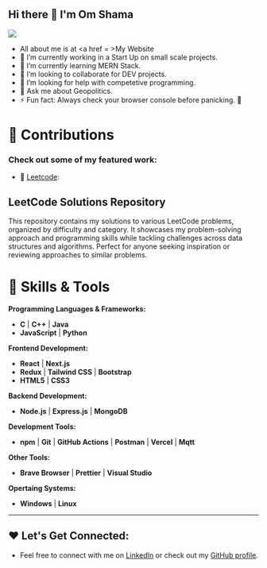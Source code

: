 ## Hi there 👋 I'm Om Shama 

<img src = 'readme_banner2.png'/>

- All about me is at <a href = >My Website</a>
- 🔭 I’m currently working in a Start Up on small scale projects.
- 🌱 I’m currently learning MERN Stack.
- 👯 I’m looking to collaborate for DEV projects.
- 🤔 I’m looking for help with competetive programming.
- 💬 Ask me about Geopolitics.
- ⚡ Fun fact: Always check your browser console before panicking. 🔧


# 🌟 Contributions
### Check out some of my featured work:
- 🔗 [Leetcode](https://github.com/Omshama/Leetcode-): 
## LeetCode Solutions Repository
 This repository contains my solutions to various LeetCode problems, organized by difficulty and category. 
 It showcases my problem-solving approach and programming skills while tackling challenges across data structures and    algorithms. 
 Perfect for anyone seeking inspiration or reviewing approaches to similar problems.
  

# 🚀 Skills & Tools

**Programming Languages & Frameworks:**
- **C** | **C++** | **Java**
- **JavaScript**  | **Python**


**Frontend Development:**
- **React** | **Next.js**
- **Redux** | **Tailwind CSS** | **Bootstrap** 
- **HTML5** | **CSS3** 

**Backend Development:**
- **Node.js** | **Express.js** | **MongoDB**

**Development Tools:**
- **npm** | **Git** | **GitHub Actions** | **Postman** | **Vercel** | **Mqtt**  

**Other Tools:**
- **Brave Browser** | **Prettier** | **Visual Studio** 

**Opertaing Systems:**
- **Windows** | **Linux**  

---

## ❤️ Let's Get Connected:
- Feel free to connect with me on [LinkedIn](http://linkedin.com/in/om-shama-921b12228/) or check out my [GitHub profile](https://github.com/Omshama).

